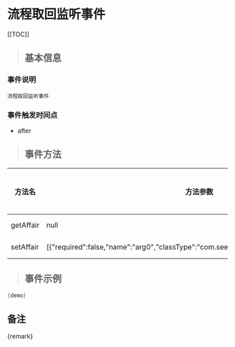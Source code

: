 # 流程取回监听事件

[[TOC]]

>## 基本信息

### 事件说明
```text
流程取回监听事件
```

### 事件触发时间点
- after

>## 事件方法

方法名 | 方法参数 | 方法返回值 | 版本 | 参数描述
 --- | --- | --- | --- | --- 
getAffair|null|com.seeyon.ctp.common.po.affair.CtpAffair|获取Affair
setAffair|[{"required":false,"name":"arg0","classType":"com.seeyon.ctp.common.po.affair.CtpAffair"}]|void|设置Affair


> ## 事件示例

```java
{demo}
```

## 备注
{remark}